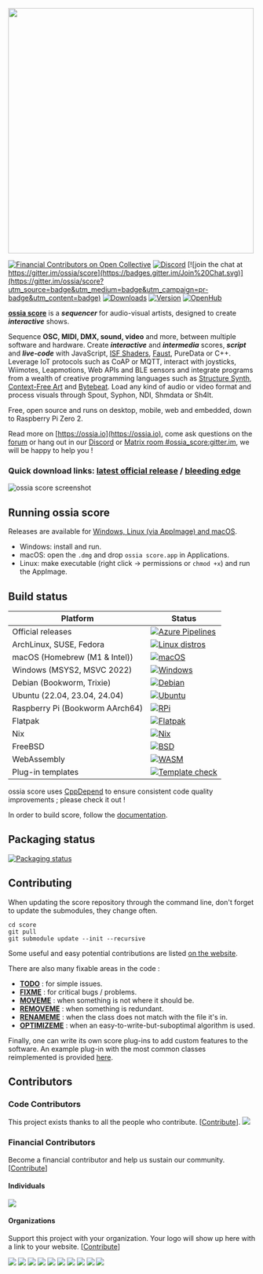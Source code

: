 <img src="https://i.imgur.com/BL6J8Jh.png" width="500">

[![Financial Contributors on Open Collective](https://opencollective.com/ossia/all/badge.svg?label=financial+contributors)](https://opencollective.com/ossia) [![Discord](https://img.shields.io/discord/928307671579394179.svg?label=&logo=discord&logoColor=ffffff&color=7389D8&labelColor=6A7EC2)](https://discord.gg/8Hzm4UduaS) [![join the chat at https://gitter.im/ossia/score](https://badges.gitter.im/Join%20Chat.svg)](https://gitter.im/ossia/score?utm_source=badge&utm_medium=badge&utm_campaign=pr-badge&utm_content=badge) [![Downloads](https://img.shields.io/badge/dynamic/json?color=success&label=downloads&query=%24.downloads&url=https%3A%2F%2Fossia.io%2Fdownload-stats.json)](https://github.com/ossia/score/releases) [![Version](https://img.shields.io/github/release/ossia/score.svg)](https://github.com/ossia/score/releases) [![OpenHub](https://www.openhub.net/p/score/widgets/project_thin_badge?format=gif)](https://www.openhub.net/p/score)

[**ossia score**](https://ossia.io) is a ***sequencer*** for audio-visual artists, designed to create ***interactive*** shows.

Sequence **OSC, MIDI, DMX, sound, video** and more, between multiple software and hardware. Create ***interactive*** and ***intermedia*** scores, ***script*** and ***live-code*** with JavaScript, [ISF Shaders](https://isf.video), [Faust](https://faust.grame.fr), PureData or C++. Leverage IoT protocols such as CoAP or MQTT, interact with joysticks, Wiimotes, Leapmotions, Web APIs and BLE sensors and integrate programs from a wealth of creative programming languages such as [Structure Synth](https://structuresynth.sourceforge.net/), [Context-Free Art](https://www.contextfreeart.org/) and [Bytebeat](https://dollchan.net/bytebeat/). Load any kind of audio or video format and process visuals through Spout, Syphon, NDI, Shmdata or Sh4lt.

Free, open source and runs on desktop, mobile, web and embedded, down to Raspberry Pi Zero 2.

Read more on [https://ossia.io](https://ossia.io), come ask questions on the [forum](https://forum.ossia.io/c/score) or hang out in our [Discord](https://discord.gg/8Hzm4UduaS) or [Matrix room #ossia_score:gitter.im](https://gitter.im/ossia/score), we will be happy to help you !

### Quick download links: [latest official release](https://github.com/ossia/score/releases) / [bleeding edge](https://github.com/ossia/score/releases/tag/continuous)

![ossia score screenshot](/docs/score.png?raw=true)

## Running ossia score

Releases are available for [Windows, Linux (via AppImage) and macOS](https://github.com/ossia/score/releases/latest).

* Windows: install and run.
* macOS: open the `.dmg` and drop `ossia score.app` in Applications.
* Linux: make executable (right click -> permissions or `chmod +x`) and run the AppImage.

## Build status

| Platform                          | Status                                                                                                                                                                           |
|-----------------------------------|----------------------------------------------------------------------------------------------------------------------------------------------------------------------------------|
| Official releases                 | [ ![ Azure Pipelines ]( https://img.shields.io/azure-devops/build/ossia/f914424f-63a4-43f7-b424-67c9dc58ae05/2 ) ]( https://dev.azure.com/ossia/libossia/_build?definitionId=2 ) |
| ArchLinux, SUSE, Fedora           | [![Linux distros](https://github.com/ossia/score/actions/workflows/builds.yaml/badge.svg)](https://github.com/ossia/score/actions/workflows/builds.yaml)                         |
| macOS (Homebrew (M1 & Intel))     | [![macOS](https://github.com/ossia/score/actions/workflows/mac-builds.yaml/badge.svg)](https://github.com/ossia/score/actions/workflows/mac-builds.yaml)                         |
| Windows (MSYS2, MSVC 2022)        | [![Windows](https://github.com/ossia/score/actions/workflows/win-builds.yaml/badge.svg)](https://github.com/ossia/score/actions/workflows/win-builds.yaml)                       |
| Debian (Bookworm, Trixie)         | [![Debian](https://github.com/ossia/score/actions/workflows/debian-builds.yaml/badge.svg)](https://github.com/ossia/score/actions/workflows/debian-builds.yaml)                  |
| Ubuntu (22.04, 23.04, 24.04)      | [![Ubuntu](https://github.com/ossia/score/actions/workflows/ubuntu-builds.yaml/badge.svg)](https://github.com/ossia/score/actions/workflows/ubuntu-builds.yaml)                  |
| Raspberry Pi (Bookworm AArch64)   | [![RPi](https://github.com/ossia/score/actions/workflows/embedded.yaml/badge.svg)](https://github.com/ossia/score/actions/workflows/embedded.yaml)                               |
| Flatpak                           | [![Flatpak](https://github.com/ossia/score/actions/workflows/flatpak.yml/badge.svg)](https://github.com/ossia/score/actions/workflows/flatpak.yml)                           |
| Nix                               | [![Nix](https://github.com/ossia/score/actions/workflows/nix-builds.yaml/badge.svg)](https://github.com/ossia/score/actions/workflows/nix-builds.yaml)                           |
| FreeBSD                           | [![BSD](https://github.com/ossia/score/actions/workflows/bsd.yml/badge.svg)](https://github.com/ossia/score/actions/workflows/bsd.yml)                           |
| WebAssembly                       | [![WASM](https://github.com/ossia/score/actions/workflows/wasm.yaml/badge.svg)](https://github.com/ossia/score/actions/workflows/wasm.yaml)                                      |
| Plug-in templates                 | [![Template check](https://github.com/ossia/score/actions/workflows/templates.yaml/badge.svg)](https://github.com/ossia/score/actions/workflows/templates.yaml)                  |
 
ossia score uses [CppDepend](https://www.cppdepend.com/) to ensure consistent code quality improvements ; please check it out !

In order to build score, follow the [documentation](https://ossia.io/score-docs/development/build-from-source.html).

## Packaging status

[![Packaging status](https://repology.org/badge/vertical-allrepos/ossia-score.svg?columns=3&header=ossia-score)](https://repology.org/project/ossia-score/versions)

## Contributing

When updating the score repository through the command line, don't forget to update the submodules, they change often.

    cd score
    git pull
    git submodule update --init --recursive

Some useful and easy potential contributions are listed [on the website](https://ossia.io/project.html).

There are also many fixable areas in the code :
* [**TODO**](https://github.com/ossia/score/search?q=TODO) : for simple issues.
* [**FIXME**](https://github.com/ossia/score/search?q=FIXME) : for critical bugs / problems.
* [**MOVEME**](https://github.com/ossia/score/search?q=MOVEME) : when something is not where it should be.
* [**REMOVEME**](https://github.com/ossia/score/search?q=REMOVEME) : when something is redundant.
* [**RENAMEME**](https://github.com/ossia/score/search?q=RENAMEME) : when the class does not match with the file it's in.
* [**OPTIMIZEME**](https://github.com/ossia/score/search?q=OPTIMIZEME) : when an easy-to-write-but-suboptimal algorithm is used.

Finally, one can write its own score plug-ins to add custom features to the software.
An example plug-in with the most common classes reimplemented is provided [here](https://github.com/ossia/score-addon-tutorial).

## Contributors

### Code Contributors

This project exists thanks to all the people who contribute. [[Contribute](CONTRIBUTING.md)].
<a href="https://github.com/ossia/score/graphs/contributors"><img src="https://opencollective.com/ossia/contributors.svg?width=890&button=false" /></a>

### Financial Contributors

Become a financial contributor and help us sustain our community. [[Contribute](https://opencollective.com/ossia/contribute)]

#### Individuals

<a href="https://opencollective.com/ossia"><img src="https://opencollective.com/ossia/individuals.svg?width=890"></a>

#### Organizations

Support this project with your organization. Your logo will show up here with a link to your website. [[Contribute](https://opencollective.com/ossia/contribute)]

<a href="https://opencollective.com/ossia/organization/0/website"><img src="https://opencollective.com/ossia/organization/0/avatar.svg"></a>
<a href="https://opencollective.com/ossia/organization/1/website"><img src="https://opencollective.com/ossia/organization/1/avatar.svg"></a>
<a href="https://opencollective.com/ossia/organization/2/website"><img src="https://opencollective.com/ossia/organization/2/avatar.svg"></a>
<a href="https://opencollective.com/ossia/organization/3/website"><img src="https://opencollective.com/ossia/organization/3/avatar.svg"></a>
<a href="https://opencollective.com/ossia/organization/4/website"><img src="https://opencollective.com/ossia/organization/4/avatar.svg"></a>
<a href="https://opencollective.com/ossia/organization/5/website"><img src="https://opencollective.com/ossia/organization/5/avatar.svg"></a>
<a href="https://opencollective.com/ossia/organization/6/website"><img src="https://opencollective.com/ossia/organization/6/avatar.svg"></a>
<a href="https://opencollective.com/ossia/organization/7/website"><img src="https://opencollective.com/ossia/organization/7/avatar.svg"></a>
<a href="https://opencollective.com/ossia/organization/8/website"><img src="https://opencollective.com/ossia/organization/8/avatar.svg"></a>
<a href="https://opencollective.com/ossia/organization/9/website"><img src="https://opencollective.com/ossia/organization/9/avatar.svg"></a>
